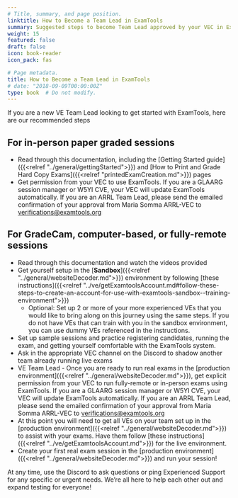 ```yaml
---
# Title, summary, and page position.
linktitle: How to Become a Team Lead in ExamTools
summary: Suggested steps to become Team Lead approved by your VEC in ExamTools
weight: 15
featured: false
draft: false
icon: book-reader
icon_pack: fas

# Page metadata.
title: How to Become a Team Lead in ExamTools
# date: "2018-09-09T00:00:00Z"
type: book  # Do not modify.
---
```


If you are a new VE Team Lead looking to get started with ExamTools, here are our recommended steps

## For in-person paper graded sessions
* Read through this documentation, including the [Getting Started guide]({{<relref "../general/gettingStarted">}}) and [How to Print and Grade Hard Copy Exams]({{<relref "printedExamCreation.md">}}) pages
* Get permission from your VEC to use ExamTools.  If you are a GLAARG session manager or W5YI CVE, your VEC will update ExamTools automatically.  If you are an ARRL Team Lead, please send the emailed confirmation of your approval from Maria Somma ARRL-VEC to verifications@examtools.org

## For GradeCam, computer-based, or fully-remote sessions
* Read through this documentation and watch the videos provided
* Get yourself setup in the [**Sandbox**]({{<relref "../general/websiteDecoder.md">}}) environment by following [these instructions]({{<relref "../ve/getExamtoolsAccount.md#follow-these-steps-to-create-an-account-for-use-with-examtools-sandbox--training-environment">}})
  * Optional: Set up 2 or more of your more experienced VEs that you would like to bring along on this journey using the same steps. If you do not have VEs that can train with you in the sandbox environment, you can use dummy VEs referenced in the instructions.
* Set up sample sessions and practice registering candidates, running the exam, and getting yourself comfortable with the ExamTools system.
* Ask in the appropriate VEC channel on the Discord to shadow another team already running live exams
* VE Team Lead - Once you are ready to run real exams in the [production environment]({{<relref "../general/websiteDecoder.md">}}), get explicit permission from your VEC to run fully-remote or in-person exams using ExamTools.  If you are a GLAARG session manager or W5YI CVE, your VEC will update ExamTools automatically.  If you are an ARRL Team Lead, please send the emailed confirmation of your approval from Maria Somma ARRL-VEC to verifications@examtools.org
* At this point you will need to get all VEs on your team set up in the [production environment]({{<relref "../general/websiteDecoder.md">}}) to assist with your exams. Have them follow [these instructions]({{<relref "../ve/getExamtoolsAccount.md">}}) for the live environment.
* Create your first real exam session in the [production environment]({{<relref "../general/websiteDecoder.md">}}) and run your session!

At any time, use the Discord to ask questions or ping Experienced Support for any specific or urgent needs. We’re all here to help each other out and expand testing for everyone!
